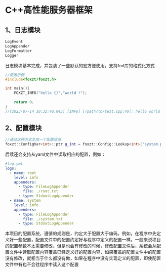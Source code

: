 # C++高性能服务器框架

## 1、日志模块
```c++
LogEvent
LogAppender
LogFormatter
Logger
```
日志模块基本完成，并包装了一些默认的宏方便使用，支持fmt库的格式化方式
```cpp
//使用示例
#include<foxzt/foxzt.h>

int main(){
    FOXZT_INFO("hello {}","world !");
    
    return 0;
}
//[2023-07-14 10:32:40.043] [INFO] [/path/to/test.cpp:40]: hello world !
```
## 2、配置模块
```cpp
//通过这种方式生成一个配置信息
foxzt::ConfigVar<int>::ptr g_int = foxzt::Config::Lookup<int>("system.port", 8080, "system port");
```
后续还会支持从yaml文件中读取相应的配置，例如：
```yaml
#log.yml
logs:
  - name: root
    level: info
    appenders:
      - type: FileLogAppender
        file: ./root.txt
      - type: StdoutLogAppender
  - name: system
    level: info
    appenders:
      - type: FileLogAppender
        file: ./system.txt
      - type: StdoutLogAppender
```
本项目的配置系统，遵循的规则是，约定大于配置大于编码，例如，在程序中先定义好一些配置，配置文件中的配置约定好与程序中定义的配置一样。一般来说项目的配置参数不太需要修改，但是也会有修改的时候，修改配置文件后，系统会从配置文件中读取配置内容覆盖已经定义好的配置内容，如果覆盖的配置文件中的配置没有修改，就相当于什么都没有做，如果在程序中没有实现定义的配置，即使配置文件中有也不会往程序中读入这个配置